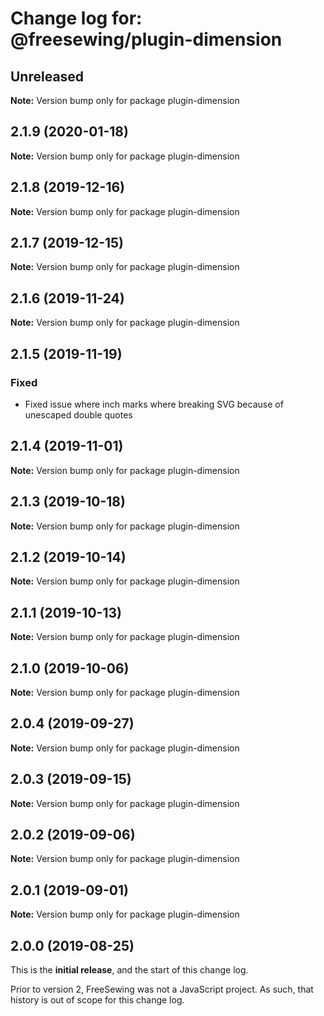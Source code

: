 # Change log for: @freesewing/plugin-dimension


## Unreleased

**Note:** Version bump only for package plugin-dimension


## 2.1.9 (2020-01-18)

**Note:** Version bump only for package plugin-dimension


## 2.1.8 (2019-12-16)

**Note:** Version bump only for package plugin-dimension


## 2.1.7 (2019-12-15)

**Note:** Version bump only for package plugin-dimension


## 2.1.6 (2019-11-24)

**Note:** Version bump only for package plugin-dimension


## 2.1.5 (2019-11-19)

### Fixed

 - Fixed issue where inch marks where breaking SVG because of unescaped double quotes
## 2.1.4 (2019-11-01)

**Note:** Version bump only for package plugin-dimension


## 2.1.3 (2019-10-18)

**Note:** Version bump only for package plugin-dimension


## 2.1.2 (2019-10-14)

**Note:** Version bump only for package plugin-dimension


## 2.1.1 (2019-10-13)

**Note:** Version bump only for package plugin-dimension


## 2.1.0 (2019-10-06)

**Note:** Version bump only for package plugin-dimension


## 2.0.4 (2019-09-27)

**Note:** Version bump only for package plugin-dimension


## 2.0.3 (2019-09-15)

**Note:** Version bump only for package plugin-dimension


## 2.0.2 (2019-09-06)

**Note:** Version bump only for package plugin-dimension


## 2.0.1 (2019-09-01)

**Note:** Version bump only for package plugin-dimension




## 2.0.0 (2019-08-25)

This is the **initial release**, and the start of this change log.

Prior to version 2, FreeSewing was not a JavaScript project.
As such, that history is out of scope for this change log.

